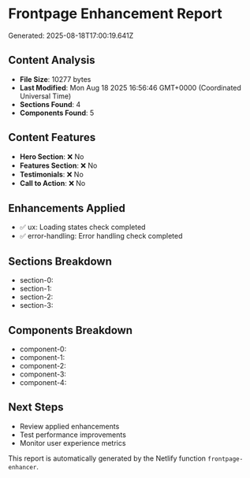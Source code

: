 # Frontpage Enhancement Report

Generated: 2025-08-18T17:00:19.641Z

## Content Analysis
- **File Size**: 10277 bytes
- **Last Modified**: Mon Aug 18 2025 16:56:46 GMT+0000 (Coordinated Universal Time)
- **Sections Found**: 4
- **Components Found**: 5

## Content Features
- **Hero Section**: ❌ No
- **Features Section**: ❌ No
- **Testimonials**: ❌ No
- **Call to Action**: ❌ No

## Enhancements Applied
- ✅ ux: Loading states check completed
- ✅ error-handling: Error handling check completed

## Sections Breakdown
- section-0: <section className="relative py-20 overflow-hidden">
- section-1: <section className="py-16 bg-slate-900/30">
- section-2: <section className="py-16">
- section-3: <section className="mx-auto max-w-7xl px-6 pb-14">

## Components Breakdown
- component-0: <Head>
- component-1: <Link 
              href="/components"
              className="bg-cyan-500 hover:bg-cyan-600 text-white px-8 py-4 rounded-lg font-semibold text-lg transition-colors"
            >
- component-2: <Link 
              href="/reports"
              className="bg-fuchsia-500 hover:bg-fuchsia-600 text-white px-8 py-4 rounded-lg font-semibold text-lg transition-colors"
            >
- component-3: <Link 
                key={report.title}
                href={report.href}
                className="group bg-slate-800/50 border border-white/10 rounded-lg p-6 hover:border-cyan-400/50 transition-all"
              >
- component-4: <Link 
                key={feature.title}
                href={feature.href}
                className="group text-center"
              >


## Next Steps
- Review applied enhancements
- Test performance improvements
- Monitor user experience metrics

This report is automatically generated by the Netlify function `frontpage-enhancer`.
